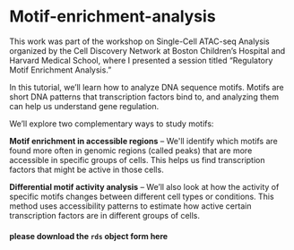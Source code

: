 # Motif-enrichment-analysis

This work was part of the workshop on Single-Cell ATAC-seq Analysis organized by the Cell Discovery Network at Boston Children’s Hospital and Harvard Medical School, where I presented a session titled “Regulatory Motif Enrichment Analysis.”

In this tutorial, we’ll learn how to analyze DNA sequence motifs. Motifs are short DNA patterns that transcription factors bind to, and analyzing them can help us understand gene regulation.

We’ll explore two complementary ways to study motifs:

**Motif enrichment in accessible regions** – We'll identify which motifs are found more often in genomic regions (called peaks) that are more accessible in specific groups of cells. This helps us find transcription factors that might be active in those cells.

**Differential motif activity analysis** – We’ll also look at how the activity of specific motifs changes between different cell types or conditions. This method uses accessibility patterns to estimate how active certain transcription factors are in different groups of cells.

#### please download the `rds` object form here
